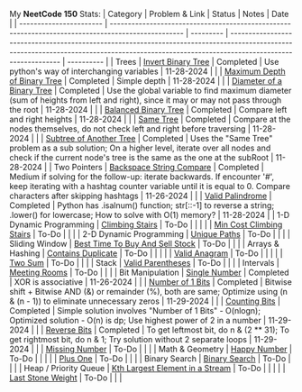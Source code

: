 My **NeetCode 150** Stats:
| Category                | Problem & Link                                                                                     | Status    | Notes                                                                                                                                                                                       | Date       |
| ----------------------- | -------------------------------------------------------------------------------------------------- | --------- | ------------------------------------------------------------------------------------------------------------------------------------------------------------------------------------------- | ---------- |
| Trees                   | [Invert Binary Tree](https://leetcode.com/problems/invert-binary-tree/)                           | Completed | Use python's way of interchanging variables                                                                                                                                                 | 11-28-2024 |
|                         | [Maximum Depth of Binary Tree](https://leetcode.com/problems/maximum-depth-of-binary-tree/)       | Completed | Simple depth                                                                                                                                                                               | 11-28-2024 |
|                         | [Diameter of a Binary Tree](https://leetcode.com/problems/diameter-of-binary-tree/)               | Completed | Use the global variable to find maximum diameter (sum of heights from left and right), since it may or may not pass through the root                                                        | 11-28-2024 |
|                         | [Balanced Binary Tree](https://leetcode.com/problems/balanced-binary-tree/)                       | Completed | Compare left and right heights                                                                                                                                                              | 11-28-2024 |
|                         | [Same Tree](https://leetcode.com/problems/same-tree/)                                             | Completed | Compare at the nodes themselves, do not check left and right before traversing                                                                                                              | 11-28-2024 |
|                         | [Subtree of Another Tree](https://leetcode.com/problems/subtree-of-another-tree/)                 | Completed | Uses the "Same Tree" problem as a sub solution; On a higher level, iterate over all nodes and check if the current node's tree is the same as the one at the subRoot                        | 11-28-2024 |
| Two Pointers            | [Backspace String Compare](https://leetcode.com/problems/backspace-string-compare)                | Completed | Medium if solving for the follow-up: iterate backwards. If encounter '#', keep iterating with a hashtag counter variable until it is equal to 0. Compare characters after skipping hashtags | 11-26-2024 |
|                         | [Valid Palindrome](https://leetcode.com/problems/valid-palindrome/)                               | Completed | Python has .isalnum() function; str[::-1] to reverse a string; .lower() for lowercase; How to solve with O(1) memory?                                                                       | 11-28-2024 |
| 1-D Dynamic Programming | [Climbing Stairs](https://leetcode.com/problems/climbing-stairs/)                                 | To-Do     |                                                                                                                                                                                             |            |
|                         | [Min Cost Climbing Stairs](https://leetcode.com/problems/min-cost-climbing-stairs/)               | To-Do     |                                                                                                                                                                                             |            |
| 2-D Dynamic Programming | [Unique Paths](https://leetcode.com/problems/unique-paths)                                        | To-Do     |                                                                                                                                                                                             |            |
| Sliding Window          | [Best Time To Buy And Sell Stock](https://leetcode.com/problems/best-time-to-buy-and-sell-stock/) | To-Do     |                                                                                                                                                                                             |            |
| Arrays & Hashing        | [Contains Duplicate](https://leetcode.com/problems/contains-duplicate/)                           | To-Do     |                                                                                                                                                                                             |            |
|                         | [Valid Anagram](https://leetcode.com/problems/valid-anagram/)                                     | To-Do     |                                                                                                                                                                                             |            |
|                         | [Two Sum](https://leetcode.com/problems/two-sum/)                                                 | To-Do     |                                                                                                                                                                                             |            |
| Stack                   | [Valid Parentheses](https://leetcode.com/problems/valid-parentheses/)                             | To-Do     |                                                                                                                                                                                             |            |
| Intervals               | [Meeting Rooms](https://leetcode.com/problems/meeting-rooms/)                                     | To-Do     |                                                                                                                                                                                             |            |
| Bit Manipulation        | [Single Number](https://leetcode.com/problems/single-number)                                      | Completed | XOR is associative                                                                                                                                                                          | 11-26-2024 |
|                         | [Number of 1 Bits](https://leetcode.com/problems/number-of-1-bits/)                               | Completed | Bitwise shift + Bitwise AND (&) or remainder (%), both are same; Optimize using (n & (n - 1)) to eliminate unnecessary zeros                                                                | 11-29-2024 |
|                         | [Counting Bits](https://leetcode.com/problems/counting-bits/)                                     | Completed | Simple solution involves "Number of 1 Bits" - O(nlogn); Optimized solution - O(n) is dp; Use highest power of 2 in a number                                                                 | 11-29-2024 |
|                         | [Reverse Bits](https://leetcode.com/problems/reverse-bits/)                                       | Completed | To get leftmost bit, do n & (2 \*\* 31); To get rightmost bit, do n & 1; Try solution without 2 separate loops                                                                              | 11-29-2024 |
|                         | [Missing Number](https://leetcode.com/problems/missing-number/)                                   | To-Do     |                                                                                                                                                                                             |            |
| Math & Geometry         | [Happy Number](https://leetcode.com/problems/happy-number/)                                       | To-Do     |                                                                                                                                                                                             |            |
|                         | [Plus One](https://leetcode.com/problems/plus-one/)                                               | To-Do     |                                                                                                                                                                                             |            |
| Binary Search           | [Binary Search](https://leetcode.com/problems/binary-search/)                                     | To-Do     |                                                                                                                                                                                             |            |
| Heap / Priority Queue   | [Kth Largest Element in a Stream](https://leetcode.com/problems/kth-largest-element-in-a-stream/) | To-Do     |                                                                                                                                                                                             |            |
|                         | [Last Stone Weight](https://leetcode.com/problems/last-stone-weight/)                             | To-Do     |                                                                                                                                                                                             |            |
